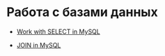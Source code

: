 # Работа с базами данных

- [Work with SELECT in MySQL](https://docs.google.com/spreadsheets/d/11-k5Xr9sobusYwufq6dBKGFfmv2aiqpadsv7DftDP6k/edit?gid=0#gid=0)

- [JOIN in MySQL](https://docs.google.com/spreadsheets/d/1KyrXgIeLo8qN6XfLtPt6s5BTvucsvhOtybPUqtQL1_k/edit?gid=0#gid=0)
